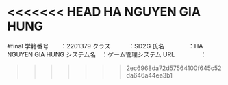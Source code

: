 <<<<<<< HEAD
HA NGUYEN GIA HUNG
=======
#final
学籍番号　　：2201379
クラス　　　：SD2G
氏名　　　　：HA NGUYEN GIA HUNG
システム名　：ゲーム管理システム
URL　　　　 ：
>>>>>>> 2ec6968da72d57564100f645c52da646a44ea3b1
